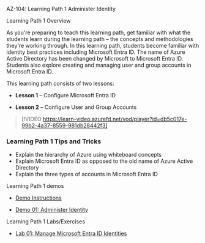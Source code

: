 


AZ-104: Learning Path 1 Administer Identity

Learning Path 1 Overview

As you're preparing to teach this learning path, get familiar with what the students learn during the learning path – the concepts and methodologies they're working through. In this learning path, students become familiar with identity best practices including Microsoft Entra ID. The name of Azure Active Directory has been changed by Microsoft to Microsoft Entra ID. Students also explore creating and managing user and group accounts in Microsoft Entra ID.  

This learning path consists of two lessons: 

- **Lesson 1** – Configure Microsoft Entra ID 

- **Lesson 2** – Configure User and Group Accounts 

> [!VIDEO https://learn-video.azurefd.net/vod/player?id=db5c017e-99b2-4a37-8559-981db28442f3]  

### Learning Path 1 Tips and Tricks 

- Explain the hierarchy of Azure using whiteboard concepts
- Explain Microsoft Entra ID as opposed to the old name of Azure Active Directory
- Explain the three types of accounts in Microsoft Entra ID

Learning Path 1 demos

- [Demo Instructions](https://microsoftlearning.github.io/AZ-104-MicrosoftAzureAdministrator/Instructions/Demos/00%20-%20readme.html)

- [Demo 01: Administer Identity](https://microsoftlearning.github.io/AZ-104-MicrosoftAzureAdministrator/Instructions/Demos/01%20-%20Administer%20Identity.html) 

Learning Path 1 Labs/Exercises

   - [Lab 01: Manage Microsoft Entra ID Identities](https://microsoftlearning.github.io/AZ-104-MicrosoftAzureAdministrator/Instructions/Labs/LAB_01-Manage_Entra_ID_Identities.html) 